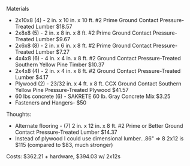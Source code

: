 Materials
* 2x10x8 (4) - 2 in. x 10 in. x 10 ft. #2 Prime Ground Contact Pressure-Treated Lumber $18.57
* 2x8x8 (5) - 2 in. x 8 in. x 8 ft. #2 Prime Ground Contact Pressure-Treated Lumber $9.67
* 2x6x8 (8) - 2 in. x 6 in. x 8 ft. #2 Prime Ground Contact Pressure-Treated Lumber $7.27
* 4x4x8 (6) - 4 in. x 4 in. x 8 ft. #2 Ground Contact Pressure-Treated Southern Yellow Pine Timber $10.37
* 2x4x8 (4) - 2 in. x 4 in. x 8 ft. #2 Ground Contact Pressure-Treated Lumber $4.17
* Plywood (2) - 23/32 in. x 4 ft. x 8 ft. CCX Ground Contact Southern Yellow Pine Pressure-Treated Plywood $41.57
* 60 lbs concrete (6) - SAKRETE 60 lb. Gray Concrete Mix $3.25
* Fasteners and Hangers- $50


Thoughts:
 * Alternate flooring - (7) 2 in. x 12 in. x 8 ft. #2 Prime or Better Ground Contact Pressure-Treated Lumber $14.37
* Instead of plywood I could use dimensional lumber...86" => 8 2x12 is $115 (compared to $83, much stronger)


Costs: $362.21 + hardware, $394.03 w/ 2x12s 
